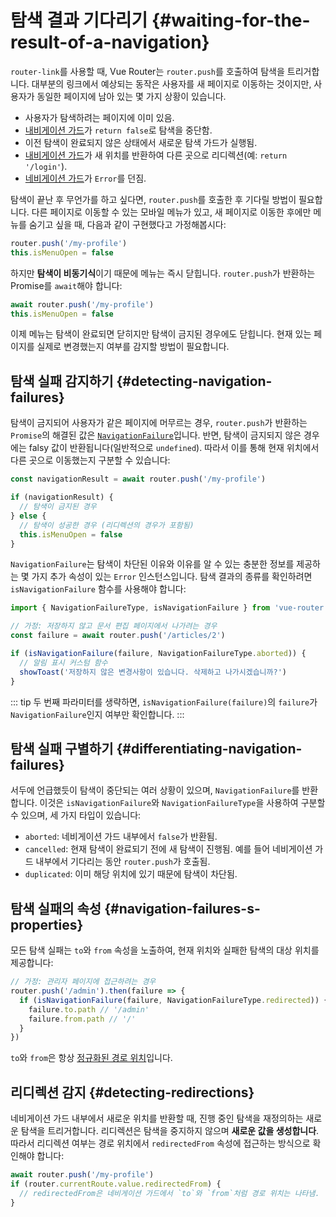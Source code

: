 # 탐색 결과 기다리기 {#waiting-for-the-result-of-a-navigation}

`router-link`를 사용할 때,
Vue Router는 `router.push`를 호출하여 탐색을 트리거합니다.
대부분의 링크에서 예상되는 동작은 사용자를 새 페이지로 이동하는 것이지만,
사용자가 동일한 페이지에 남아 있는 몇 가지 상황이 있습니다.

- 사용자가 탐색하려는 페이지에 이미 있음.
- [내비게이션 가드](navigation-guards.md)가 `return false`로 탐색을 중단함.
- 이전 탐색이 완료되지 않은 상태에서 새로운 탐색 가드가 실행됨.
- [내비게이션 가드](navigation-guards.md)가 새 위치를 반환하여 다른 곳으로 리디렉션(예: `return '/login'`).
- [네비게이션 가드](navigation-guards.md)가 `Error`를 던짐.

탐색이 끝난 후 무언가를 하고 싶다면,
`router.push`를 호출한 후 기다릴 방법이 필요합니다.
다른 페이지로 이동할 수 있는 모바일 메뉴가 있고,
새 페이지로 이동한 후에만 메뉴를 숨기고 싶을 때,
다음과 같이 구현했다고 가정해봅시다:

```js
router.push('/my-profile')
this.isMenuOpen = false
```

하지만 **탐색이 비동기식**이기 때문에 메뉴는 즉시 닫힙니다.
`router.push`가 반환하는 Promise를 `await`해야 합니다:

```js
await router.push('/my-profile')
this.isMenuOpen = false
```

이제 메뉴는 탐색이 완료되면 닫히지만 탐색이 금지된 경우에도 닫힙니다.
현재 있는 페이지를 실제로 변경했는지 여부를 감지할 방법이 필요합니다.

## 탐색 실패 감지하기 {#detecting-navigation-failures}

탐색이 금지되어 사용자가 같은 페이지에 머무르는 경우,
`router.push`가 반환하는 `Promise`의 해결된 값은 [`NavigationFailure`](/api/enums/NavigationFailureType.md)입니다.
반면, 탐색이 금지되지 않은 경우에는 falsy 값이 반환됩니다(일반적으로 `undefined`).
따라서 이를 통해 현재 위치에서 다른 곳으로 이동했는지 구분할 수 있습니다:

```js
const navigationResult = await router.push('/my-profile')

if (navigationResult) {
  // 탐색이 금지된 경우
} else {
  // 탐색이 성공한 경우 (리디렉션의 경우가 포함됨)
  this.isMenuOpen = false
}
```

`NavigationFailure`는 탐색이 차단된 이유와 이유를 알 수 있는 충분한 정보를 제공하는 몇 가지 추가 속성이 있는 `Error` 인스턴스입니다.
탐색 결과의 종류를 확인하려면 `isNavigationFailure` 함수를 사용해야 합니다:

```js
import { NavigationFailureType, isNavigationFailure } from 'vue-router'

// 가정: 저장하지 않고 문서 편집 페이지에서 나가려는 경우
const failure = await router.push('/articles/2')

if (isNavigationFailure(failure, NavigationFailureType.aborted)) {
  // 알림 표시 커스텀 함수
  showToast('저장하지 않은 변경사항이 있습니다. 삭제하고 나가시겠습니까?')
}
```

::: tip
두 번째 파라미터를 생략하면, `isNavigationFailure(failure)`의 `failure`가 `NavigationFailure`인지 여부만 확인합니다.
:::

## 탐색 실패 구별하기 {#differentiating-navigation-failures}

서두에 언급했듯이 탐색이 중단되는 여러 상황이 있으며, `NavigationFailure`를 반환합니다.
이것은 `isNavigationFailure`와 `NavigationFailureType`을 사용하여 구분할 수 있으며,
세 가지 타입이 있습니다:

- `aborted`: 네비게이션 가드 내부에서 `false`가 반환됨.
- `cancelled`: 현재 탐색이 완료되기 전에 새 탐색이 진행됨.
  예를 들어 네비게이션 가드 내부에서 기다리는 동안 `router.push`가 호출됨.
- `duplicated`: 이미 해당 위치에 있기 때문에 탐색이 차단됨.

## 탐색 실패의 속성 {#navigation-failures-s-properties}

모든 탐색 실패는 `to`와 `from` 속성을 노출하여,
현재 위치와 실패한 탐색의 대상 위치를 제공합니다:

```js
// 가정: 관리자 페이지에 접근하려는 경우
router.push('/admin').then(failure => {
  if (isNavigationFailure(failure, NavigationFailureType.redirected)) {
    failure.to.path // '/admin'
    failure.from.path // '/'
  }
})
```

`to`와 `from`은 항상 [정규화된 경로 위치](/api/interfaces/RouteLocationNormalized.html)입니다.

## 리디렉션 감지 {#detecting-redirections}

네비게이션 가드 내부에서 새로운 위치를 반환할 때,
진행 중인 탐색을 재정의하는 새로운 탐색을 트리거합니다.
리디렉션은 탐색을 중지하지 않으며 **새로운 값을 생성합니다**.
따라서 리디렉션 여부는 경로 위치에서 `redirectedFrom` 속성에 접근하는 방식으로 확인해야 합니다:

```js
await router.push('/my-profile')
if (router.currentRoute.value.redirectedFrom) {
  // redirectedFrom은 네비게이션 가드에서 `to`와 `from`처럼 경로 위치는 나타냄.
}
```
